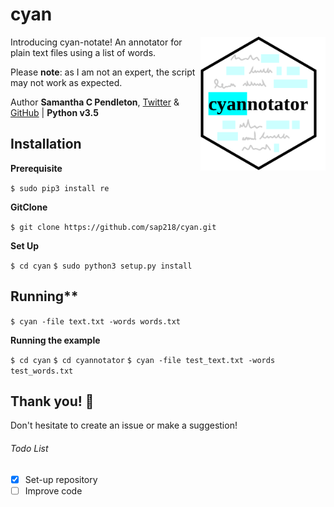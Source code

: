 # cyan

<img src="cyan.png" align="right" alt="cyan annotate logo" width="200">

Introducing cyan-notate! An annotator for plain text files using a list of words.

Please **note**: as I am not an expert, the script may not work as expected. 

Author __Samantha C Pendleton__, [Twitter](https://twitter.com/sap218) & [GitHub](https://github.com/sap218) | **Python v3.5**

## Installation

**Prerequisite**

`$ sudo pip3 install re`

**GitClone**

`$ git clone https://github.com/sap218/cyan.git`

**Set Up**

`$ cd cyan`
`$ sudo python3 setup.py install` 

## Running**

`$ cyan -file text.txt -words words.txt`

**Running the example**

`$ cd cyan`
`$ cd cyannotator`
`$ cyan -file test_text.txt -words test_words.txt`

## Thank you! :abcd:

Don't hesitate to create an issue or make a suggestion!

###### Todo List
- [x] Set-up repository
- [ ] Improve code
